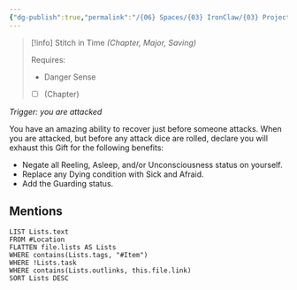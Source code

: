 ```yaml
---
{"dg-publish":true,"permalink":"/{06} Spaces/{03} IronClaw/{03} Projects/{02} Item/{02} Gifts/Stitch in Time/","title":"Stitch in Time"}
---
```



> [!info] Stitch in Time
> *(Chapter, Major, Saving)*
> 
> Requires:
> - Danger Sense
> - [ ] (Chapter)

*Trigger: you are attacked*

You have an amazing ability to recover just before someone attacks. When you are attacked, but before any attack dice are rolled, declare you will exhaust this Gift for the following benefits:

- Negate all Reeling, Asleep, and/or Unconsciousness status on yourself.
- Replace any Dying condition with Sick and Afraid.
- Add the Guarding status.

## Mentions

```dataview
LIST Lists.text
FROM #Location
FLATTEN file.lists AS Lists
WHERE contains(Lists.tags, "#Item")
WHERE !Lists.task
WHERE contains(Lists.outlinks, this.file.link)
SORT Lists DESC
```
